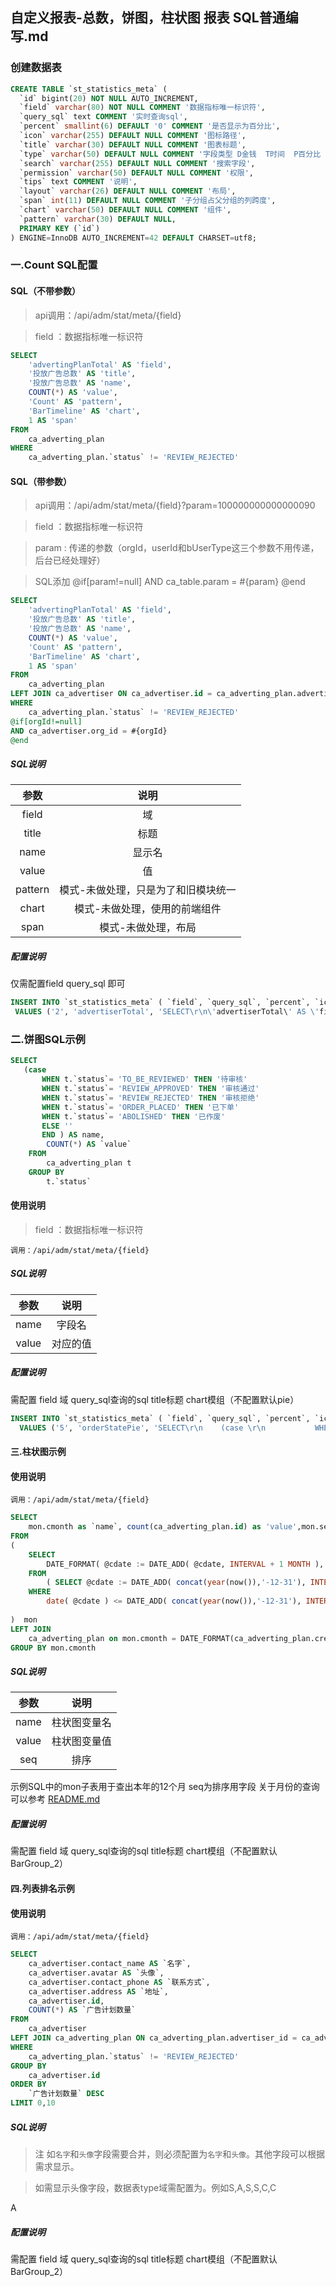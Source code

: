 ## 自定义报表-总数，饼图，柱状图 报表 SQL普通编写.md

### 创建数据表
```SQL
CREATE TABLE `st_statistics_meta` (
  `id` bigint(20) NOT NULL AUTO_INCREMENT,
  `field` varchar(80) NOT NULL COMMENT '数据指标唯一标识符',
  `query_sql` text COMMENT '实时查询sql',
  `percent` smallint(6) DEFAULT '0' COMMENT '是否显示为百分比',
  `icon` varchar(255) DEFAULT NULL COMMENT '图标路径',
  `title` varchar(30) DEFAULT NULL COMMENT '图表标题',
  `type` varchar(50) DEFAULT NULL COMMENT '字段类型 D金钱  T时间  P百分比  C数量  S字符串 存储例子：D，D，T',
  `search` varchar(255) DEFAULT NULL COMMENT '搜索字段',
  `permission` varchar(50) DEFAULT NULL COMMENT '权限',
  `tips` text COMMENT '说明',
  `layout` varchar(26) DEFAULT NULL COMMENT '布局',
  `span` int(11) DEFAULT NULL COMMENT '子分组占父分组的列跨度',
  `chart` varchar(50) DEFAULT NULL COMMENT '组件',
  `pattern` varchar(30) DEFAULT NULL,
  PRIMARY KEY (`id`)
) ENGINE=InnoDB AUTO_INCREMENT=42 DEFAULT CHARSET=utf8;
```

###  一.Count SQL配置

#### SQL（不带参数）
> api调用：/api/adm/stat/meta/{field}

> field ：数据指标唯一标识符
```SQL
SELECT
	'advertingPlanTotal' AS 'field',
	'投放广告总数' AS 'title',
	'投放广告总数' AS 'name',
	COUNT(*) AS 'value',
	'Count' AS 'pattern',
	'BarTimeline' AS 'chart',
	1 AS 'span'
FROM
	ca_adverting_plan
WHERE
	ca_adverting_plan.`status` != 'REVIEW_REJECTED'
```

#### SQL（带参数）
> api调用：/api/adm/stat/meta/{field}?param=100000000000000090

> field ：数据指标唯一标识符

> param : 传递的参数（orgId，userId和bUserType这三个参数不用传递，后台已经处理好）

> SQL添加
@if[param!=null]
AND ca_table.param = #{param}
@end

```SQL
SELECT
	'advertingPlanTotal' AS 'field',
	'投放广告总数' AS 'title',
	'投放广告总数' AS 'name',
	COUNT(*) AS 'value',
	'Count' AS 'pattern',
	'BarTimeline' AS 'chart',
	1 AS 'span'
FROM
	ca_adverting_plan
LEFT JOIN ca_advertiser ON ca_advertiser.id = ca_adverting_plan.advertiser_id
WHERE
	ca_adverting_plan.`status` != 'REVIEW_REJECTED'
@if[orgId!=null]
AND ca_advertiser.org_id = #{orgId}
@end
```

##### SQL说明

|参数|说明|
|:---:|:---:|
|field|域|
|title|标题|
|name|显示名|
|value|值|
|pattern|模式-未做处理，只是为了和旧模块统一|
|chart|模式-未做处理，使用的前端组件|
|span|模式-未做处理，布局|

##### 配置说明

仅需配置field query_sql 即可

```SQL
INSERT INTO `st_statistics_meta` ( `field`, `query_sql`, `percent`, `icon`, `title`, `type`, `search`, `permission`, `tips`, `layout`, `span`, `chart`, `pattern`) 
 VALUES ('2', 'advertiserTotal', 'SELECT\r\n\'advertiserTotal\' AS \'field\',\r\n\'广告主总数\' as \'title\',\r\n\'广告主总数\' as \'name\',\r\n COUNT(*) AS \'value\' ,\r\n \'Count\' as \'pattern\',\r\n \'BarTimeline\' As \'chart\',\r\n 1 AS \'span\'\r\nFROM\r\n  ca_advertiser ', '0', NULL, NULL, '', NULL, NULL, NULL, NULL, '1', NULL, 'Count');
```

### 二.饼图SQL示例

```SQL
SELECT
   (case 
       WHEN t.`status`= 'TO_BE_REVIEWED' THEN '待审核'
       WHEN t.`status`= 'REVIEW_APPROVED' THEN '审核通过'
       WHEN t.`status`= 'REVIEW_REJECTED' THEN '审核拒绝'
       WHEN t.`status`= 'ORDER_PLACED' THEN '已下单'
       WHEN t.`status`= 'ABOLISHED' THEN '已作废'
       ELSE '' 
       END ) AS name,
        COUNT(*) AS `value`
    FROM
        ca_adverting_plan t
    GROUP BY
        t.`status`
```
#### 使用说明
> field ：数据指标唯一标识符
```
调用：/api/adm/stat/meta/{field}
```
##### SQL说明

|参数|说明|
|:---:|:---:|
|name|字段名|
|value|对应的值|

##### 配置说明

需配置
field 域
query_sql查询的sql
title标题 
chart模组（不配置默认pie）

```SQL
INSERT INTO `st_statistics_meta` ( `field`, `query_sql`, `percent`, `icon`, `title`, `type`, `search`, `permission`, `tips`, `layout`, `span`, `chart`, `pattern`) 
  VALUES ('5', 'orderStatePie', 'SELECT\r\n	   (case \r\n           WHEN t.`status`= \'TO_BE_REVIEWED\' THEN \'待审核\'\r\n           WHEN t.`status`= \'REVIEW_APPROVED\' THEN \'审核通过\'\r\n					 WHEN t.`status`= \'REVIEW_REJECTED\' THEN \'审核拒绝\'\r\n					 WHEN t.`status`= \'ORDER_PLACED\' THEN \'已下单\'\r\n					 WHEN t.`status`= \'ABOLISHED\' THEN \'已作废\'\r\n           ELSE \'\' END)AS name,\r\n			COUNT(*) AS `value`\r\n		FROM\r\n			ca_adverting_plan t\r\n		GROUP BY\r\n			t.`status`', '0', NULL, NULL, NULL, NULL, NULL, NULL, NULL, '2', NULL, 'Rate');
```


#### 三.柱状图示例

#### 使用说明
```
调用：/api/adm/stat/meta/{field}
```

```SQL
SELECT 
    mon.cmonth as `name`, count(ca_adverting_plan.id) as 'value',mon.seq
FROM
(
	SELECT
		DATE_FORMAT( @cdate := DATE_ADD( @cdate, INTERVAL + 1 MONTH ), '%Y-%m' ) AS cmonth ,FORMAT(@seq := @seq+1,0) as 'seq'
	FROM
		( SELECT @cdate := DATE_ADD( concat(year(now()),'-12-31'), INTERVAL - 1 YEAR ) FROM pcd LIMIT 12 ) t0 ,(select @seq :=0) as seq
	WHERE
		date( @cdate ) <= DATE_ADD( concat(year(now()),'-12-31'), INTERVAL - 1 DAY )
	
)  mon 
LEFT JOIN
    ca_adverting_plan on mon.cmonth = DATE_FORMAT(ca_adverting_plan.create_time, '%Y-%m')
GROUP BY mon.cmonth
```

##### SQL说明

|参数|说明|
|:---:|:---:|
|name|柱状图变量名|
|value|柱状图变量值|
|seq|排序|

示例SQL中的mon子表用于查出本年的12个月
seq为排序用字段
关于月份的查询可以参考  [README.md](../README.md)

##### 配置说明
需配置
field 域
query_sql查询的sql
title标题 
chart模组（不配置默认BarGroup_2）

#### 四.列表排名示例

#### 使用说明
```
调用：/api/adm/stat/meta/{field}
```

```SQL
SELECT
	ca_advertiser.contact_name AS `名字`,
    ca_advertiser.avatar AS `头像`,
	ca_advertiser.contact_phone AS `联系方式`,
	ca_advertiser.address AS `地址`,
	ca_advertiser.id,
	COUNT(*) AS `广告计划数量`
FROM
	ca_advertiser
LEFT JOIN ca_adverting_plan ON ca_adverting_plan.advertiser_id = ca_advertiser.id
WHERE
	ca_adverting_plan.`status` != 'REVIEW_REJECTED'
GROUP BY
	ca_advertiser.id
ORDER BY
	`广告计划数量` DESC
LIMIT 0,10
```

##### SQL说明
> 注 如`名字`和`头像`字段需要合并，则必须配置为`名字`和`头像`。其他字段可以根据需求显示。

> 如需显示头像字段，数据表type域需配置为。例如S,A,S,S,C,C

A
##### 配置说明
需配置
field 域
query_sql查询的sql
title标题 
chart模组（不配置默认BarGroup_2）
